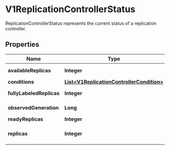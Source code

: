 

# V1ReplicationControllerStatus

ReplicationControllerStatus represents the current status of a replication controller.

## Properties

| Name | Type | Description | Notes |
|------------ | ------------- | ------------- | -------------|
|**availableReplicas** | **Integer** | The number of available replicas (ready for at least minReadySeconds) for this replication controller. |  [optional] |
|**conditions** | [**List&lt;V1ReplicationControllerCondition&gt;**](V1ReplicationControllerCondition.md) | Represents the latest available observations of a replication controller&#39;s current state. |  [optional] |
|**fullyLabeledReplicas** | **Integer** | The number of pods that have labels matching the labels of the pod template of the replication controller. |  [optional] |
|**observedGeneration** | **Long** | ObservedGeneration reflects the generation of the most recently observed replication controller. |  [optional] |
|**readyReplicas** | **Integer** | The number of ready replicas for this replication controller. |  [optional] |
|**replicas** | **Integer** | Replicas is the most recently oberved number of replicas. More info: https://kubernetes.io/docs/concepts/workloads/controllers/replicationcontroller#what-is-a-replicationcontroller |  |



